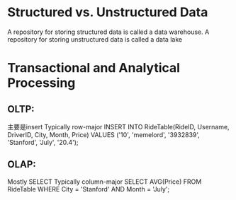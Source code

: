 
# Structured vs. Unstructured Data

A repository for storing structured data is called a data warehouse. A repository for storing unstructured data is called a data lake

# Transactional and Analytical Processing

## OLTP:
主要是insert
Typically row-major
INSERT INTO RideTable(RideID, Username, DriverID, City, Month, Price)
VALUES ('10', 'memelord', '3932839', 'Stanford', 'July', '20.4');


## OLAP:

Mostly SELECT
Typically column-major
SELECT AVG(Price)
FROM RideTable
WHERE City = 'Stanford' AND Month = 'July';
